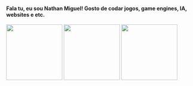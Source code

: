 #### Fala tu, eu sou Nathan Miguel! Gosto de codar jogos, game engines, IA, websites e etc.

<div align = "left">
<img height = "150em" src="https://github-readme-stats.vercel.app/api?username=Cesio137&theme=dark&show_icons=true&hide_border=false&count_private=true"/>
<img height = "150em" src="https://github-readme-streak-stats.herokuapp.com/?user=Cesio137&theme=dark&hide_border=false" />
 <img height = "150em" src="https://github-readme-stats.vercel.app/api/top-langs/?username=Cesio137&theme=dark&show_icons=true&hide_border=false&layout=compact" />
</div>
